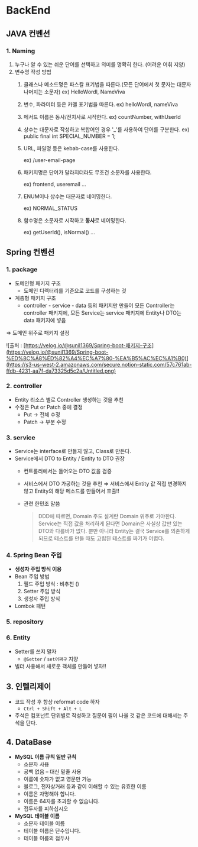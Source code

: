 # BackEnd

## JAVA 컨벤션

### 1. Naming

1. 누구나 알 수 있는 쉬운 단어를 선택하고 의미를 명확히 한다. (어려운 어휘 지양)
2. 변수명 작성 방법
    1. 클래스나 메소드명은 파스칼 표기법을 따른다.(모든 단어에서 첫 문자는 대문자 나머지는 소문자)
    ex) HelloWordl, NameViva
    2. 변수, 파라미터 등은 카멜 표기법을 따른다.
    ex) helloWordl, nameViva
    3. 메서드 이름은 동사/전치사로 시작한다.
    ex) countNumber, withUserId
    4. 상수는 대문자로 작성하고 복합어인 경우 '_'를 사용하여 단어를 구분한다.
    ex) public final int SPECIAL_NUMBER = 1;
    5. URL, 파일명 등은 kebab-case를 사용한다.
        
        ex) /user-email-page
        
    6. 패키지명은 단어가 달라지더라도 무조건 소문자를 사용한다.
        
        ex) frontend, useremail ...
        
    7. ENUM이나 상수는 대문자로 네이밍한다.
        
        ex) NORMAL_STATUS
        
    8. 함수명은 소문자로 시작하고 **동사**로 네이밍한다.
        
        ex) getUserId(), isNormal() ...
        

## Spring 컨벤션

### 1. package

- 도메인형 패키지 구조
    - 도메인 디렉터리를 기준으로 코드를 구성하는 것
- 계층형 패키지 구조
    - controller - service - data 등의 패키지만 만들어 모든 Controller는 controller 패키지에, 모든 Service는 service 패키지에 Entity나 DTO는 data 패키지에 넣음

⇒ 도메인 위주로 패키지 설정

![출처 : [https://velog.io/@sunil1369/Spring-boot-패키지-구조](https://velog.io/@sunil1369/Spring-boot-%ED%8C%A8%ED%82%A4%EC%A7%80-%EA%B5%AC%EC%A1%B0)](https://s3-us-west-2.amazonaws.com/secure.notion-static.com/57c761ab-ffdb-4231-aa7f-da73325d5c2a/Untitled.png)

### 2. controller

- Entity  리소스 별로 Controller 생성하는 것을 추천
- 수정은 Put or Patch 중에 결정
    - Put → 전체 수정
    - Patch → 부분 수정

### 3. service

- Service는 interface로 만들지 않고, Class로 만든다.
- Service에서 DTO to Entity / Entity to DTO 권장
    - 컨트롤러에서는 들어오는 DTO 값을 검증
    - 서비스에서 DTO 가공하는 것을 추천 ⇒ 서비스에서  Entity 값 직접 변경하지 않고 Entity의 해당 메소드를 만들어서 호출!!
    - 관련 한민조 말씀
        
        > DDD에 따르면, Domain 주도 설계란 Domain 위주로 가야한다. Service는 직접 값을 처리하게 된다면 Domain은 사실상 값만 있는 DTO와 다를바가 없다. 뿐만 아니라 Entity는 결국 Service를 의존하게 되므로 테스트를 만들 때도 고립된 테스트를 짜기가 어렵다.
        > 

### 4. Spring Bean 주입

- **생성자 주입 방식 이용**
- Bean 주입 방법
    1. 필드 주입 방식 : 비추천 ()
    2. Setter 주입 방식
    3. 생성자 주입 방식
- Lombok 패턴

### 5. repository

### 6. Entity

- Setter를 쓰지 말자
    - `@Setter` / `set어쩌구` 지양
- 빌더 사용해서 새로운 객체를 만들어 넣자!!

## 3. 인텔리제이

- 코드 작성 후 항상 reformat code 하자
    - `Ctrl + Shift + Alt + L`
- 주석은 컴포넌트 단위별로 작성하고 질문이 필이 나올 것 같은 코드에 대해서는 주석을 단다.

## 4. DataBase

- **MySQL 이름 규칙 일반 규칙**
    - 소문자 사용
    - 공백 없음 – 대신 밑줄 사용
    - 이름에 숫자가 없고 영문만 가능
    - 블로그, 전자상거래 등과 같이 이해할 수 있는 유효한 이름
    - 이름은 자명해야 합니다.
    - 이름은 64자를 초과할 수 없습니다.
    - 접두사를 피하십시오
- **MySQL 테이블 이름**
    - 소문자 테이블 이름
    - 테이블 이름은 단수입니다.
    - 테이블 이름의 접두사
